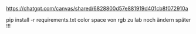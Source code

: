 https://chatgpt.com/canvas/shared/6828800d57e881919d401cb8f072910a

pip install -r requirements.txt
color space von rgb zu lab noch ändern später !!!
